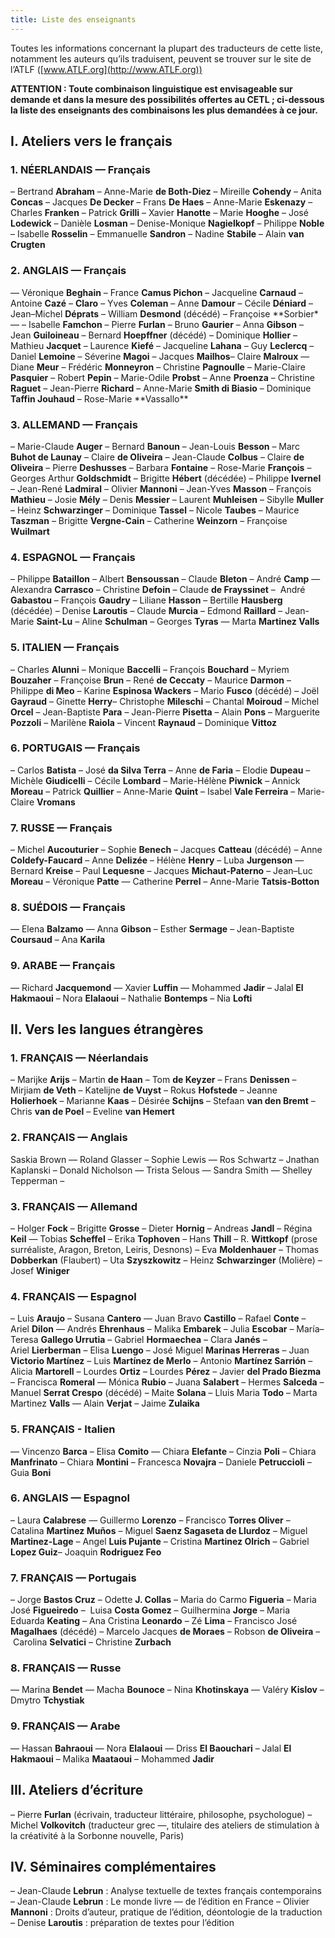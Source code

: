 ```yaml
---
title: Liste des enseignants
---
```


Toutes les informations concernant la plupart des traducteurs de cette liste, notamment les auteurs qu’ils traduisent, peuvent se trouver sur le site de l’ATLF ([www.ATLF.org](http://www.ATLF.org))

**ATTENTION&nbsp;: Toute combinaison linguistique est envisageable sur demande et dans la mesure des possibilités offertes au CETL ; ci-dessous la liste des enseignants des combinaisons les plus demandées à ce jour.**

## I. Ateliers vers le français

### 1. NÉERLANDAIS — Français

– Bertrand **Abraham** – Anne-Marie **de Both-Diez** – Mireille **Cohendy** – Anita **Concas** – Jacques **De Decker** – Frans **De Haes** – Anne-Marie **Eskenazy** – Charles **Franken** – Patrick **Grilli** – Xavier **Hanotte** – Marie **Hooghe** – José **Lodewick** – Danièle **Losman** – Denise-Monique **Nagielkopf** – Philippe **Noble** – Isabelle **Rosselin** – Emmanuelle **Sandron** – Nadine **Stabile** – Alain **van Crugten**

### 2. ANGLAIS — Français

— Véronique **Beghain** – France **Camus Pichon** – Jacqueline **Carnaud** – Antoine **Cazé** – **Claro** – Yves **Coleman** – Anne **Damour** – Cécile **Déniard** – Jean–Michel **Déprats** – William **Desmond** (décédé) – Françoise **Sorbier\*— – Isabelle **Famchon** – Pierre **Furlan** – Bruno **Gaurier** – Anna **Gibson** – Jean **Guiloineau** – Bernard **Hoepffner** (décédé) – Dominique **Hollier** – Mathieu **Jacquet** – Laurence **Kiefé** – Jacqueline **Lahana** – Guy **Leclercq** – Daniel **Lemoine** – Séverine **Magoi** – Jacques **Mailhos**– Claire **Malroux** — Diane **Meur** – Frédéric **Monneyron** – Christine **Pagnoulle** – Marie-Claire **Pasquier** – Robert **Pepin** – Marie-Odile **Probst** – Anne **Proenza** – Christine **Raguet** – Jean-Pierre **Richard** – Anne-Marie **Smith di Biasio** – Dominique **Taffin Jouhaud** – Rose-Marie **Vassallo\*\*

### 3. ALLEMAND — Français

– Marie-Claude **Auger** – Bernard **Banoun** – Jean-Louis **Besson** – Marc **Buhot de Launay** – Claire **de Oliveira** – Jean-Claude **Colbus** – Claire **de Oliveira** – Pierre **Deshusses** – Barbara **Fontaine** – Rose-Marie **François** – Georges Arthur **Goldschmidt** – Brigitte **Hébert** (décédée) – Philippe **Ivernel** – Jean-René **Ladmiral** – Olivier **Mannoni** – Jean-Yves **Masson** – François **Mathieu** – Josie **Mély** – Denis **Messier** – Laurent **Muhleisen** – Sibylle **Muller** – Heinz **Schwarzinger** – Dominique **Tassel** – Nicole **Taubes** – Maurice **Taszman** – Brigitte **Vergne-Cain** – Catherine **Weinzorn** – Françoise **Wuilmart**

### 4. ESPAGNOL — Français

– Philippe **Bataillon** – Albert **Bensoussan** – Claude **Bleton** – André **Camp** — Alexandra **Carrasco** – Christine **Defoin** – Claude **de Frayssinet** –  André **Gabastou** – François **Gaudry** – Liliane **Hasson** – Bertille **Hausberg** (décédée) – Denise **Laroutis** – Claude **Murcia** – Edmond **Raillard** – Jean-Marie **Saint-Lu** – Aline **Schulman** – Georges **Tyras** — Marta **Martinez Valls**

### 5. ITALIEN — Français

– Charles **Alunni** – Monique **Baccelli** – François **Bouchard** – Myriem **Bouzaher** – Françoise **Brun** – René **de Ceccaty** – Maurice **Darmon** – Philippe **di Meo** – Karine **Espinosa Wackers** – Mario **Fusco** (décédé) – Joël **Gayraud** – Ginette **Herry**– Christophe **Mileschi** – Chantal **Moiroud** – Michel **Orcel** – Jean-Baptiste **Para** – Jean-Pierre **Pisetta** – Alain **Pons** – Marguerite **Pozzoli** – Marilène **Raiola** – Vincent **Raynaud** – Dominique **Vittoz**

### 6. PORTUGAIS — Français

– Carlos **Batista** – José **da Silva Terra** – Anne **de Faria** – Elodie **Dupeau** – Michèle **Giudicelli** – Cécile **Lombard** – Marie-Hélène **Piwnick** – Annick **Moreau** – Patrick **Quillier** – Anne-Marie **Quint** – Isabel **Vale Ferreira** – Marie-Claire **Vromans**

### 7. RUSSE — Français

– Michel **Aucouturier** – Sophie **Benech** – Jacques **Catteau** (décédé) – Anne **Coldefy-Faucard** – Anne **Delizée** – Hélène **Henry** – Luba **Jurgenson** — Bernard **Kreise** – Paul **Lequesne** – Jacques **Michaut-Paterno** – Jean–Luc **Moreau** – Véronique **Patte** — Catherine **Perrel** – Anne-Marie **Tatsis-Botton**

### 8. SUÉDOIS — Français

— Elena **Balzamo** — Anna **Gibson** – Esther **Sermage** – Jean-Baptiste **Coursaud** – Ana **Karila**

### 9. ARABE — Français

— Richard **Jacquemond** — Xavier **Luffin** — Mohammed **Jadir** – Jalal **El Hakmaoui** – Nora **Elalaoui** – Nathalie **Bontemps** – Nia **Lofti**

## II. Vers les langues étrangères

### 1. FRANÇAIS — Néerlandais

– Marijke **Arijs** – Martin **de Haan** – Tom **de Keyzer** – Frans **Denissen** – Mirjiam **de Veth** – Katelijne **de Vuyst** – Rokus **Hofstede** – Jeanne **Holierhoek** – Marianne **Kaas** – Désirée **Schijns** – Stefaan **van den Bremt** – Chris **van de Poel** – Eveline **van Hemert**

### 2. FRANÇAIS — Anglais

Saskia Brown — Roland Glasser – Sophie Lewis — Ros Schwartz – Jnathan Kaplanski – Donald Nicholson — Trista Selous — Sandra Smith — Shelley Tepperman –

### 3. FRANÇAIS — Allemand

– Holger **Fock** – Brigitte **Grosse** – Dieter **Hornig** – Andreas **Jandl** – Régina **Keil** — Tobias **Scheffel** – Erika **Tophoven** – Hans **Thill** – R. **Wittkopf** (prose surréaliste, Aragon, Breton, Leiris, Desnons) – Eva **Moldenhauer** – Thomas **Dobberkan** (Flaubert) – Uta **Szyszkowitz** – Heinz **Schwarzinger** (Molière) – Josef **Winiger**

### 4. FRANÇAIS — Espagnol

– Luis **Araujo** – Susana **Cantero** — Juan Bravo **Castillo** – Rafael **Conte** – Ariel **Dilon** — Andrés **Ehrenhaus** – Malika **Embarek** – Julia **Escobar** – María–Teresa **Gallego Urrutia** – Gabriel **Hormaechea** – Clara **Janés** – Ariel **Lierberman** – Elisa **Luengo** – José Miguel **Marinas Herreras** – Juan **Victorio Martínez** – Luis **Martínez de Merlo** – Antonio **Martínez Sarrión** – Alicia **Martorell** – Lourdes **Ortiz** – Lourdes **Pérez** – Javier **del Prado Biezma** – Francisca **Romeral** — Mónica **Rubio** – Juana **Salabert** – Hermes **Salceda** – Manuel **Serrat Crespo** (décédé) – Maite **Solana** – Lluis Maria **Todo** – Marta Martinez **Valls** — Alain **Verjat** – Jaime **Zulaika**

### 5. FRANÇAIS - Italien

— Vincenzo **Barca** – Elisa **Comito** — Chiara **Elefante** – Cinzia **Poli** – Chiara **Manfrinato** – Chiara **Montini** – Francesca **Novajra** – Daniele **Petruccioli** – Guia **Boni**

### 6. ANGLAIS — Espagnol

– Laura **Calabrese** — Guillermo **Lorenzo** – Francisco **Torres Oliver** – Catalina **Martinez Muños** – Miguel **Saenz Sagaseta de Llurdoz** – Miguel **Martinez-Lage** – Angel **Luis Pujante** – Cristina **Martinez Olrich** – Gabriel **Lopez Guiz**– Joaquin **Rodriguez Feo**

### 7. FRANÇAIS — Portugais

– Jorge **Bastos Cruz** – Odette **J. Collas** – Maria do Carmo **Figueria** – Maria José **Figueiredo** –  Luisa **Costa Gomez** – Guilhermina **Jorge** – Maria Eduarda **Keating** – Ana Cristina **Leonardo** – Zé **Lima** – Francisco José **Magalhaes** (décédé) – Marcelo Jacques **de Moraes** – Robson **de Oliveira** – Carolina **Selvatici** – Christine **Zurbach**

### 8. FRANÇAIS — Russe

— Marina **Bendet** — Macha **Bounoce** – Nina **Khotinskaya** — Valéry **Kislov** – Dmytro **Tchystiak**

### 9. FRANÇAIS — Arabe

— Hassan **Bahraoui** — Nora **Elalaoui** — Driss **El Baouchari** – Jalal **El Hakmaoui** – Malika **Maataoui** – Mohammed **Jadir**

## III. Ateliers d’écriture

– Pierre **Furlan** (écrivain, traducteur littéraire, philosophe, psychologue) – Michel **Volkovitch** (traducteur grec —, titulaire des ateliers de stimulation à la créativité à la Sorbonne nouvelle, Paris)

## IV. Séminaires complémentaires

– Jean-Claude **Lebrun** : Analyse textuelle de textes français contemporains – Jean-Claude **Lebrun** : Le monde livre — de l’édition en France – Olivier **Mannoni** : Droits d’auteur, pratique de l’édition, déontologie de la traduction – Denise **Laroutis** : préparation de textes pour l’édition
